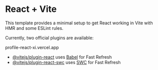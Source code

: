 # React + Vite

This template provides a minimal setup to get React working in Vite with HMR and some ESLint rules.

Currently, two official plugins are available:

profile-react-xi.vercel.app



- [@vitejs/plugin-react](https://github.com/vitejs/vite-plugin-react/blob/main/packages/plugin-react/README.md) uses [Babel](https://babeljs.io/) for Fast Refresh
- [@vitejs/plugin-react-swc](https://github.com/vitejs/vite-plugin-react-swc) uses [SWC](https://swc.rs/) for Fast Refresh
